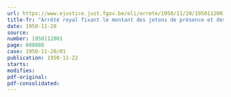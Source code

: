```yaml
---
url: https://www.ejustice.just.fgov.be/eli/arrete/1950/11/20/1950112001/justel
title-fr: "Arrêté royal fixant le montant des jetons de présence et des indemnités de déplacement des membres des bureaux électoraux pour les élections prud'homales"
date: 1950-11-20
source:
number: 1950112001
page: 888888
case: 1950-11-20/01
publication: 1950-11-22
starts:
modifies:
pdf-original:
pdf-consolidated:
---
```


